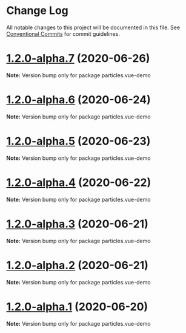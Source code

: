 # Change Log

All notable changes to this project will be documented in this file.
See [Conventional Commits](https://conventionalcommits.org) for commit guidelines.

# [1.2.0-alpha.7](https://github.com/matteobruni/tsparticles/compare/particles.vue-demo@1.2.0-alpha.6...particles.vue-demo@1.2.0-alpha.7) (2020-06-26)

**Note:** Version bump only for package particles.vue-demo





# [1.2.0-alpha.6](https://github.com/matteobruni/tsparticles/compare/particles.vue-demo@1.2.0-alpha.5...particles.vue-demo@1.2.0-alpha.6) (2020-06-24)

**Note:** Version bump only for package particles.vue-demo





# [1.2.0-alpha.5](https://github.com/matteobruni/tsparticles/compare/particles.vue-demo@1.1.1...particles.vue-demo@1.2.0-alpha.5) (2020-06-23)

**Note:** Version bump only for package particles.vue-demo





# [1.2.0-alpha.4](https://github.com/matteobruni/tsparticles/compare/particles.vue-demo@1.1.0...particles.vue-demo@1.2.0-alpha.4) (2020-06-22)

**Note:** Version bump only for package particles.vue-demo





# [1.2.0-alpha.3](https://github.com/matteobruni/tsparticles/compare/particles.vue-demo@1.1.0...particles.vue-demo@1.2.0-alpha.3) (2020-06-21)

**Note:** Version bump only for package particles.vue-demo





# [1.2.0-alpha.2](https://github.com/matteobruni/tsparticles/compare/particles.vue-demo@1.1.0...particles.vue-demo@1.2.0-alpha.2) (2020-06-21)

**Note:** Version bump only for package particles.vue-demo





# [1.2.0-alpha.1](https://github.com/matteobruni/tsparticles/compare/particles.vue-demo@1.1.0...particles.vue-demo@1.2.0-alpha.1) (2020-06-20)

**Note:** Version bump only for package particles.vue-demo

